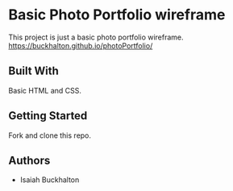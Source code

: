 # Basic Photo Portfolio wireframe

This project is just a basic photo portfolio wireframe.
https://buckhalton.github.io/photoPortfolio/

## Built With

Basic HTML and CSS.

## Getting Started

Fork and clone this repo.


## Authors

* Isaiah Buckhalton

